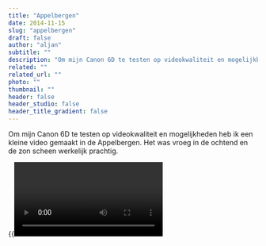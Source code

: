 ```yaml
---
title: "Appelbergen"
date: 2014-11-15
slug: "appelbergen"
draft: false
author: "aljan"
subtitle: ""
description: "Om mijn Canon 6D te testen op videokwaliteit en mogelijkheden heb ik een kleine video gemaakt in de Appelbergen. Het was vroeg in de ochtend en de zon scheen werkelijk prachtig."
related: ""
related_url: ""
photo: ""
thumbnail: ""
header: false
header_studio: false
header_title_gradient: false
---
```


Om mijn Canon 6D te testen op videokwaliteit en mogelijkheden heb ik een kleine video gemaakt in de Appelbergen. Het was vroeg in de ochtend en de zon scheen werkelijk prachtig.

{{<video url="https://www.youtube.com/embed/T636cwPuEUo">}}
